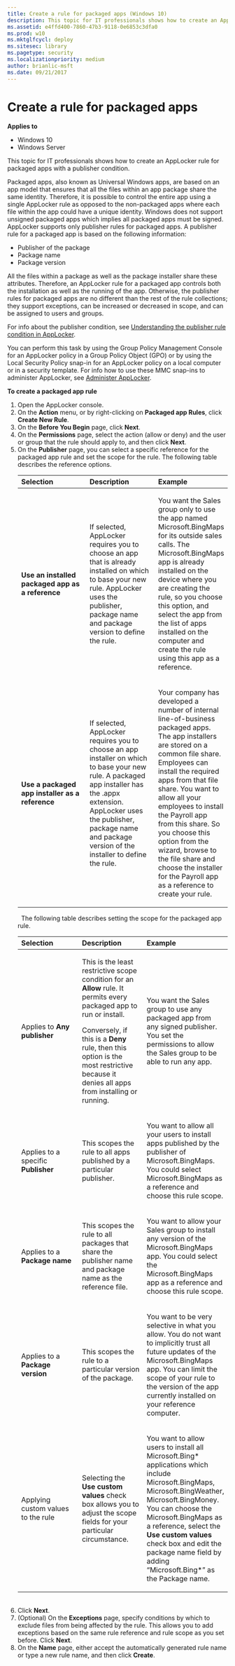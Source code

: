 ```yaml
---
title: Create a rule for packaged apps (Windows 10)
description: This topic for IT professionals shows how to create an AppLocker rule for packaged apps with a publisher condition.
ms.assetid: e4ffd400-7860-47b3-9118-0e6853c3dfa0
ms.prod: w10
ms.mktglfcycl: deploy
ms.sitesec: library
ms.pagetype: security
ms.localizationpriority: medium
author: brianlic-msft
ms.date: 09/21/2017
---
```


# Create a rule for packaged apps

**Applies to**
 -   Windows 10 
 -   Windows Server

This topic for IT professionals shows how to create an AppLocker rule for packaged apps with a publisher condition.

Packaged apps, also known as Universal Windows apps, are based on an app model that ensures that all the files within an app package share the same identity. Therefore, it is possible to control the entire app using a single AppLocker rule as opposed to the non-packaged apps where each file within the app could have a unique identity. Windows does not support unsigned packaged apps which implies all packaged apps must be signed. AppLocker supports only publisher rules for packaged apps. A publisher rule for a packaged app is based on the following information:

-   Publisher of the package
-   Package name
-   Package version

All the files within a package as well as the package installer share these attributes. Therefore, an AppLocker rule for a packaged app controls both the installation as well as the running of the app. Otherwise, the publisher rules for packaged apps are no different than the rest of the rule collections; they support exceptions, can be increased or decreased in scope, and can be assigned to users and groups.

For info about the publisher condition, see [Understanding the publisher rule condition in AppLocker](understanding-the-publisher-rule-condition-in-applocker.md).

You can perform this task by using the Group Policy Management Console for an AppLocker policy in a Group Policy Object (GPO) or by using the Local Security Policy snap-in for an AppLocker policy on a local computer or in a security template. For info how to use these MMC snap-ins to administer AppLocker, see [Administer AppLocker](administer-applocker.md#bkmk-using-snapins).

**To create a packaged app rule**

1.  Open the AppLocker console.
2.  On the **Action** menu, or by right-clicking on **Packaged app Rules**, click **Create New Rule**.
3.  On the **Before You Begin** page, click **Next**.
4.  On the **Permissions** page, select the action (allow or deny) and the user or group that the rule should apply to, and then click **Next**.
5.  On the **Publisher** page, you can select a specific reference for the packaged app rule and set the scope for the rule. The following table describes the reference options.
    <table>
    <colgroup>
    <col width="33%" />
    <col width="33%" />
    <col width="33%" />
    </colgroup>
    <thead>
    <tr class="header">
    <th align="left">Selection</th>
    <th align="left">Description</th>
    <th align="left">Example</th>
    </tr>
    </thead>
    <tbody>
    <tr class="odd">
    <td align="left"><p><strong>Use an installed packaged app as a reference</strong></p></td>
    <td align="left"><p>If selected, AppLocker requires you to choose an app that is already installed on which to base your new rule. AppLocker uses the publisher, package name and package version to define the rule.</p></td>
    <td align="left"><p>You want the Sales group only to use the app named Microsoft.BingMaps for its outside sales calls. The Microsoft.BingMaps app is already installed on the device where you are creating the rule, so you choose this option, and select the app from the list of apps installed on the computer and create the rule using this app as a reference.</p></td>
    </tr>
    <tr class="even">
    <td align="left"><p><strong>Use a packaged app installer as a reference</strong></p></td>
    <td align="left"><p>If selected, AppLocker requires you to choose an app installer on which to base your new rule. A packaged app installer has the .appx extension. AppLocker uses the publisher, package name and package version of the installer to define the rule.</p></td>
    <td align="left"><p>Your company has developed a number of internal line-of-business packaged apps. The app installers are stored on a common file share. Employees can install the required apps from that file share. You want to allow all your employees to install the Payroll app from this share. So you choose this option from the wizard, browse to the file share and choose the installer for the Payroll app as a reference to create your rule.</p></td>
    </tr>
    </tbody>
    </table>
     
    The following table describes setting the scope for the packaged app rule.
    <table>
    <colgroup>
    <col width="33%" />
    <col width="33%" />
    <col width="33%" />
    </colgroup>
    <thead>
    <tr class="header">
    <th align="left">Selection</th>
    <th align="left">Description</th>
    <th align="left">Example</th>
    </tr>
    </thead>
    <tbody>
    <tr class="odd">
    <td align="left"><p>Applies to <strong>Any publisher</strong></p></td>
    <td align="left"><p>This is the least restrictive scope condition for an <strong>Allow</strong> rule. It permits every packaged app to run or install.</p>
    <p>Conversely, if this is a <strong>Deny</strong> rule, then this option is the most restrictive because it denies all apps from installing or running.</p></td>
    <td align="left"><p>You want the Sales group to use any packaged app from any signed publisher. You set the permissions to allow the Sales group to be able to run any app.</p></td>
    </tr>
    <tr class="even">
    <td align="left"><p>Applies to a specific <strong>Publisher</strong></p></td>
    <td align="left"><p>This scopes the rule to all apps published by a particular publisher.</p></td>
    <td align="left"><p>You want to allow all your users to install apps published by the publisher of Microsoft.BingMaps. You could select Microsoft.BingMaps as a reference and choose this rule scope.</p></td>
    </tr>
    <tr class="odd">
    <td align="left"><p>Applies to a <strong>Package name</strong></p></td>
    <td align="left"><p>This scopes the rule to all packages that share the publisher name and package name as the reference file.</p></td>
    <td align="left"><p>You want to allow your Sales group to install any version of the Microsoft.BingMaps app. You could select the Microsoft.BingMaps app as a reference and choose this rule scope.</p></td>
    </tr>
    <tr class="even">
    <td align="left"><p>Applies to a <strong>Package version</strong></p></td>
    <td align="left"><p>This scopes the rule to a particular version of the package.</p></td>
    <td align="left"><p>You want to be very selective in what you allow. You do not want to implicitly trust all future updates of the Microsoft.BingMaps app. You can limit the scope of your rule to the version of the app currently installed on your reference computer.</p></td>
    </tr>
    <tr class="odd">
    <td align="left"><p>Applying custom values to the rule</p></td>
    <td align="left"><p>Selecting the <strong>Use custom values</strong> check box allows you to adjust the scope fields for your particular circumstance.</p></td>
    <td align="left"><p>You want to allow users to install all Microsoft.Bing* applications which include Microsoft.BingMaps, Microsoft.BingWeather, Microsoft.BingMoney. You can choose the Microsoft.BingMaps as a reference, select the <strong>Use custom values</strong> check box and edit the package name field by adding “Microsoft.Bing*” as the Package name.</p></td>
    </tr>
    </tbody>
    </table>
     
6.  Click **Next**.
7.  (Optional) On the **Exceptions** page, specify conditions by which to exclude files from being affected by the rule. This allows you to add exceptions based on the same rule reference and rule scope as you set before. Click **Next**.
8.  On the **Name** page, either accept the automatically generated rule name or type a new rule name, and then click **Create**.
